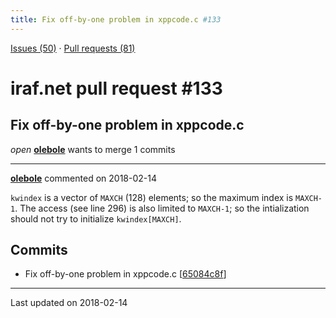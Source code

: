 ```yaml
---
title: Fix off-by-one problem in xppcode.c #133
---
```


[Issues (50)](https://iraf-community.github.io/iraf-v216/issues) · [Pull requests (81)](https://iraf-community.github.io/iraf-v216/issues/pulls)

# iraf.net pull request #133
## Fix off-by-one problem in xppcode.c
*open* **[olebole](https://github.com/olebole)** wants to merge 1 commits

- - - -

**[olebole](https://github.com/olebole)** commented on 2018-02-14

`kwindex` is a vector of `MAXCH` (128) elements; so the maximum index is `MAXCH-1`. The access (see line 296) is also limited to `MAXCH-1`; so the intialization should not try to initialize `kwindex[MAXCH]`.

## Commits

* Fix off-by-one problem in xppcode.c [[65084c8f](https://github.com/iraf-community/iraf/commit/65084c8f20c1a8dc6af27b99ba662d9a5db3e278)]

- - - -

Last updated on 2018-02-14
